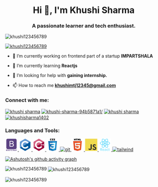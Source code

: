 <h1 align="center">Hi 👋, I'm Khushi Sharma</h1>

<h3 align="center">A passionate learner and tech enthusiast.</h3>

<p align="left"> <img src="https://komarev.com/ghpvc/?username=khushi123456789&label=Profile%20views&color=0e75b6&style=flat" alt="khushi123456789" /> </p>

<p align="left"> <a href="https://github.com/ryo-ma/github-profile-trophy"><img src="https://github-profile-trophy.vercel.app/?username=khushi123456789" alt="khushi123456789" /></a> </p>

- 🔭 I’m currently working on frontend part of a startup **IMPARTSHALA**

- 🌱 I’m currently learning **Reactjs**

- 🤝 I’m looking for help with **gaining internship.**



- 📫 How to reach me **khushimtj12345@gmail.com**

<h3 align="left">Connect with me:</h3>
<p align="left">
<a href="https://codepen.io/khushi sharma" target="blank"><img align="center" src="https://raw.githubusercontent.com/rahuldkjain/github-profile-readme-generator/master/src/images/icons/Social/codepen.svg" alt="khushi sharma" height="30" width="40" /></a>
<a href="https://linkedin.com/in/khushi-sharma-94b5871a1/" target="blank"><img align="center" src="https://raw.githubusercontent.com/rahuldkjain/github-profile-readme-generator/master/src/images/icons/Social/linked-in-alt.svg" alt="khushi-sharma-94b5871a1/" height="30" width="40" /></a>
<a href="https://codesandbox.com/khushi sharma" target="blank"><img align="center" src="https://cdn.jsdelivr.net/npm/simple-icons@3.0.1/icons/codesandbox.svg" alt="khushi sharma" height="30" width="40" /></a>
<a href="https://www.hackerrank.com/khushisharma1402" target="blank"><img align="center" src="https://raw.githubusercontent.com/rahuldkjain/github-profile-readme-generator/master/src/images/icons/Social/hackerrank.svg" alt="khushisharma1402" height="30" width="40" /></a>
</p>

<h3 align="left">Languages and Tools:</h3>
<p align="left"> <a href="https://getbootstrap.com" target="_blank"> <img src="https://raw.githubusercontent.com/devicons/devicon/master/icons/bootstrap/bootstrap-plain-wordmark.svg" alt="bootstrap" width="40" height="40"/> </a> <a href="https://www.cprogramming.com/" target="_blank"> <img src="https://raw.githubusercontent.com/devicons/devicon/master/icons/c/c-original.svg" alt="c" width="40" height="40"/> </a> <a href="https://www.w3schools.com/cpp/" target="_blank"> <img src="https://raw.githubusercontent.com/devicons/devicon/master/icons/cplusplus/cplusplus-original.svg" alt="cplusplus" width="40" height="40"/> </a> <a href="https://www.w3schools.com/css/" target="_blank"> <img src="https://raw.githubusercontent.com/devicons/devicon/master/icons/css3/css3-original-wordmark.svg" alt="css3" width="40" height="40"/> </a> <a href="https://git-scm.com/" target="_blank"> <img src="https://www.vectorlogo.zone/logos/git-scm/git-scm-icon.svg" alt="git" width="40" height="40"/> </a> <a href="https://www.w3.org/html/" target="_blank"> <img src="https://raw.githubusercontent.com/devicons/devicon/master/icons/html5/html5-original-wordmark.svg" alt="html5" width="40" height="40"/> </a> <a href="https://developer.mozilla.org/en-US/docs/Web/JavaScript" target="_blank"> <img src="https://raw.githubusercontent.com/devicons/devicon/master/icons/javascript/javascript-original.svg" alt="javascript" width="40" height="40"/> </a> <a href="https://reactjs.org/" target="_blank"> <img src="https://raw.githubusercontent.com/devicons/devicon/master/icons/react/react-original-wordmark.svg" alt="react" width="40" height="40"/> </a> <a href="https://tailwindcss.com/" target="_blank"> <img src="https://www.vectorlogo.zone/logos/tailwindcss/tailwindcss-icon.svg" alt="tailwind" width="40" height="40"/> </a> </p>

[![Ashutosh's github activity graph](https://activity-graph.herokuapp.com/graph?username=khushi123456789&theme=react-dark)](https://github.com/ashutosh00710/github-readme-activity-graph)

<p><img align="left" src="https://github-readme-stats.vercel.app/api/top-langs?username=khushi123456789&show_icons=true&locale=en&layout=compact" alt="khushi123456789" /></p>

<p>&nbsp;<img align="center" src="https://github-readme-stats.vercel.app/api?username=khushi123456789&show_icons=true&locale=en" alt="khushi123456789" /></p>

<p><img align="center" src="https://github-readme-streak-stats.herokuapp.com/?user=khushi123456789&" alt="khushi123456789" /></p>
